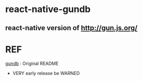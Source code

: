 # react-native-gundb
react-native version of http://gun.js.org/
---------------------


# REF
[gundb](./README-orig.md) : Original README


* VERY early release be WARNED
